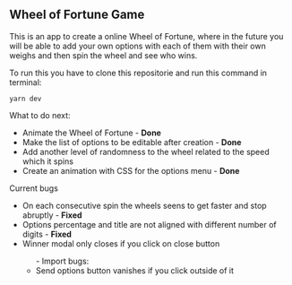 <h2>Wheel of Fortune Game</h2>

This is an app to create a online Wheel of Fortune, where in the future you will be able to add your own options with each of them with their own weighs and then spin the wheel and see who wins.

To run this you have to clone this repositorie and run this command in terminal:
```
yarn dev
```

<span>What to do next:</span>
<ul>
  <li>Animate the Wheel of Fortune - <b>Done</b></li>
  <li>Make the list of options to be editable after creation - <b>Done</b></li>
  <li>Add another level of randomness to the wheel related to the speed which it spins</li>
  <li>Create an animation with CSS for the options menu - <b>Done</b></li>
</ul>

<span>Current bugs</span>
<ul>
  <li>On each consecutive spin the wheels seens to get faster and stop abruptly - <b>Fixed</b></li>
  <li>Options percentage and title are not aligned with different number of digits - <b>Fixed</b></li>
  <li>Winner modal only closes if you click on close button</li>
  <ul>- Import bugs:
    <li>Send options button vanishes if you click outside of it</li>
  </ul>
</ul>
